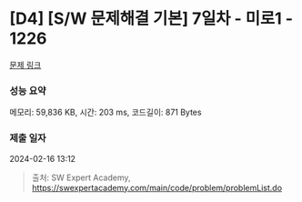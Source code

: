 # [D4] [S/W 문제해결 기본] 7일차 - 미로1 - 1226 

[문제 링크](https://swexpertacademy.com/main/code/problem/problemDetail.do?contestProbId=AV14vXUqAGMCFAYD) 

### 성능 요약

메모리: 59,836 KB, 시간: 203 ms, 코드길이: 871 Bytes

### 제출 일자

2024-02-16 13:12



> 출처: SW Expert Academy, https://swexpertacademy.com/main/code/problem/problemList.do